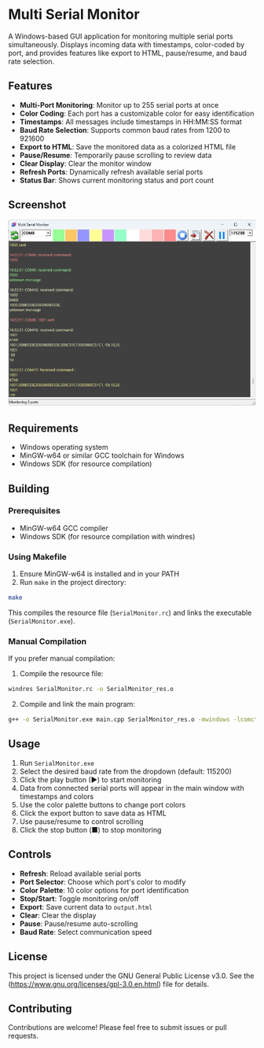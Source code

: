 # Multi Serial Monitor

A Windows-based GUI application for monitoring multiple serial ports simultaneously. Displays incoming data with timestamps, color-coded by port, and provides features like export to HTML, pause/resume, and baud rate selection.

## Features

- **Multi-Port Monitoring**: Monitor up to 255 serial ports at once
- **Color Coding**: Each port has a customizable color for easy identification
- **Timestamps**: All messages include timestamps in HH:MM:SS format
- **Baud Rate Selection**: Supports common baud rates from 1200 to 921600
- **Export to HTML**: Save the monitored data as a colorized HTML file
- **Pause/Resume**: Temporarily pause scrolling to review data
- **Clear Display**: Clear the monitor window
- **Refresh Ports**: Dynamically refresh available serial ports
- **Status Bar**: Shows current monitoring status and port count

## Screenshot

![Multi Serial Monitor](https://raw.githubusercontent.com/nsssim/multiserial/refs/heads/main/screenshot.jpg)

## Requirements

- Windows operating system
- MinGW-w64 or similar GCC toolchain for Windows
- Windows SDK (for resource compilation)

## Building

### Prerequisites
- MinGW-w64 GCC compiler
- Windows SDK (for resource compilation with windres)

### Using Makefile
1. Ensure MinGW-w64 is installed and in your PATH
2. Run `make` in the project directory:

```bash
make
```

This compiles the resource file (`SerialMonitor.rc`) and links the executable (`SerialMonitor.exe`).

### Manual Compilation
If you prefer manual compilation:

1. Compile the resource file:
```bash
windres SerialMonitor.rc -o SerialMonitor_res.o
```

2. Compile and link the main program:
```bash
g++ -o SerialMonitor.exe main.cpp SerialMonitor_res.o -mwindows -lcomctl32 -lriched20 -lgdi32 -luser32 -lkernel32 -ladvapi32
```

## Usage

1. Run `SerialMonitor.exe`
2. Select the desired baud rate from the dropdown (default: 115200)
3. Click the play button (▶) to start monitoring
4. Data from connected serial ports will appear in the main window with timestamps and colors
5. Use the color palette buttons to change port colors
6. Click the export button to save data as HTML
7. Use pause/resume to control scrolling
8. Click the stop button (■) to stop monitoring

## Controls

- **Refresh**: Reload available serial ports
- **Port Selector**: Choose which port's color to modify
- **Color Palette**: 10 color options for port identification
- **Stop/Start**: Toggle monitoring on/off
- **Export**: Save current data to `output.html`
- **Clear**: Clear the display
- **Pause**: Pause/resume auto-scrolling
- **Baud Rate**: Select communication speed

## License

This project is licensed under the GNU General Public License v3.0. See the (https://www.gnu.org/licenses/gpl-3.0.en.html) file for details.

## Contributing

Contributions are welcome! Please feel free to submit issues or pull requests.
